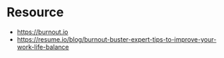 # Resource
+ https://burnout.io
+ https://resume.io/blog/burnout-buster-expert-tips-to-improve-your-work-life-balance
